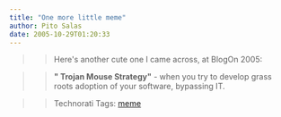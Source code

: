 ```yaml
---
title: "One more little meme"
author: Pito Salas
date: 2005-10-29T01:20:33
---
```



>>

>> Here's another cute one I came across, at BlogOn 2005:

>>

>> **" Trojan Mouse Strategy"** - when you try to develop grass roots adoption
of your software, bypassing IT.

>>

>> Technorati Tags: [meme](<http://www.technorati.com/tag/meme>)


